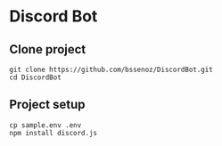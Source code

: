 # Discord Bot

## Clone project
```
git clone https://github.com/bssenoz/DiscordBot.git
cd DiscordBot
```

## Project setup
```
cp sample.env .env
npm install discord.js
```